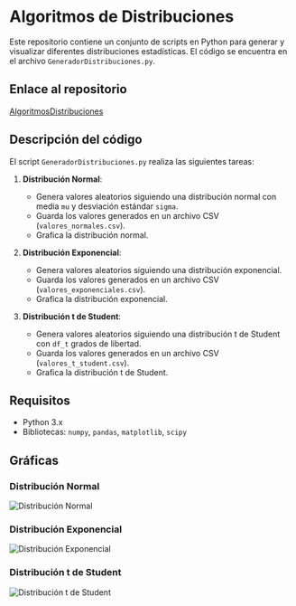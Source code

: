 # Algoritmos de Distribuciones

Este repositorio contiene un conjunto de scripts en Python para generar y visualizar diferentes distribuciones estadísticas. El código se encuentra en el archivo `GeneradorDistribuciones.py`.

## Enlace al repositorio

[AlgoritmosDistribuciones](https://github.com/Examenconcurrente/AlgoritmosDistribuciones.git)

## Descripción del código

El script `GeneradorDistribuciones.py` realiza las siguientes tareas:

1. **Distribución Normal**:
   - Genera valores aleatorios siguiendo una distribución normal con media `mu` y desviación estándar `sigma`.
   - Guarda los valores generados en un archivo CSV (`valores_normales.csv`).
   - Grafica la distribución normal.

2. **Distribución Exponencial**:
   - Genera valores aleatorios siguiendo una distribución exponencial.
   - Guarda los valores generados en un archivo CSV (`valores_exponenciales.csv`).
   - Grafica la distribución exponencial.

3. **Distribución t de Student**:
   - Genera valores aleatorios siguiendo una distribución t de Student con `df_t` grados de libertad.
   - Guarda los valores generados en un archivo CSV (`valores_t_student.csv`).
   - Grafica la distribución t de Student.

## Requisitos

- Python 3.x
- Bibliotecas: `numpy`, `pandas`, `matplotlib`, `scipy`

## Gráficas

### Distribución Normal
![Distribución Normal](images/DistribuciónNormal.png)

### Distribución Exponencial
![Distribución Exponencial](images/DistribuciónExponencial.png)

### Distribución t de Student
![Distribución t de Student](images/DistribucióntdeStudent.png)